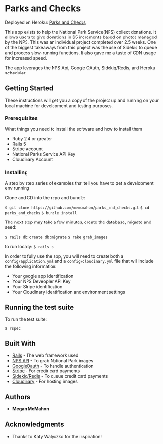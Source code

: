 # Parks and Checks

Deployed on Heroku: [Parks and Checks](http://parksandchecks.herokuapp.com/)

This app exists to help the National Park Service(NPS) collect donations.  It allows users to give donations in $5 increments based on photos managed by the NPS. This was an individual project completed over 2.5 weeks.  One of the biggest takeaways from this project was the use of Sidekiq to queue and process slow-running functions.  It also gave me a taste of CDN usage for increased speed.

The app leverages the NPS Api, Google OAuth, Sidekiq/Redis, and Heroku scheduler.

## Getting Started

These instructions will get you a copy of the project up and running on your local machine for development and testing purposes.

### Prerequisites

What things you need to install the software and how to install them

* Ruby 2.4 or greater
* Rails 5
* Stripe Account
* National Parks Service API Key
* Cloudinary Account

### Installing

A step by step series of examples that tell you have to get a development env running

Clone and CD into the repo and bundle:

`$ git clone https://github.com/memcmahon/parks_and_checks.git`
`$ cd parks_and_checks`
`$ bundle install`

The next step may take a few minutes, create the database, migrate and seed:

`$ rails db:create db:migrate`
`$ rake grab_images`

to run locally:
`$ rails s`

In order to fully use the app, you will need to create both a `config/application.yml` and a `config/cloudinary.yml` file that will include the following information:

* Your google app identification
* Your NPS Deveopler API Key
* Your Stripe identification
* Your Cloudinary identification and environment settings

## Running the test suite

To run the test suite:

`$ rspec`


## Built With

* [Rails](http://guides.rubyonrails.org/) - The web framework used
* [NPS API](https://www.nps.gov/subjects/digital/nps-data-api.htm) - To grab National Park images
* [GoogleOauth](https://github.com/zquestz/omniauth-google-oauth2) - To handle authentication
* [Stripe](https://stripe.com/docs) - For credit card payments
* [Sidekiq/Redis](https://github.com/mperham/sidekiq) - To queue credit card payments
* [Cloudinary](https://cloudinary.com/) - For hosting images


## Authors

* **Megan McMahon**

## Acknowledgments

* Thanks to Katy Walyczko for the inspiration!
